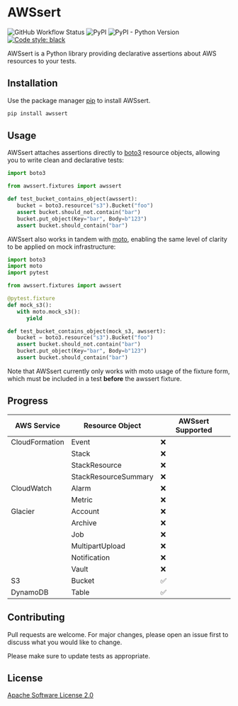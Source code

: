 # AWSsert

![GitHub Workflow Status](https://img.shields.io/github/workflow/status/TSNoble/awssert/Test)
![PyPI](https://img.shields.io/pypi/v/awssert)
![PyPI - Python Version](https://img.shields.io/pypi/pyversions/awssert)
[![Code style: black](https://img.shields.io/badge/code%20style-black-000000.svg)](https://github.com/psf/black)

AWSsert is a Python library providing declarative assertions about AWS resources to your tests.

## Installation

Use the package manager [pip](https://pip.pypa.io/en/stable/) to install AWSsert.

```bash
pip install awssert
```

## Usage

AWSsert attaches assertions directly to [boto3](https://github.com/boto/boto3) resource objects, allowing you to write clean and declarative tests:

```python
import boto3

from awssert.fixtures import awssert

def test_bucket_contains_object(awssert):
   bucket = boto3.resource("s3").Bucket("foo")
   assert bucket.should_not.contain("bar")
   bucket.put_object(Key="bar", Body=b"123")
   assert bucket.should_contain("bar")
```

AWSsert also works in tandem with [moto](https://pypi.org/project/moto/), enabling the same level of clarity to be applied on mock infrastructure:

```python
import boto3
import moto
import pytest

from awssert.fixtures import awssert

@pytest.fixture
def mock_s3():
   with moto.mock_s3():
      yield

def test_bucket_contains_object(mock_s3, awssert):
   bucket = boto3.resource("s3").Bucket("foo")
   assert bucket.should_not.contain("bar")
   bucket.put_object(Key="bar", Body=b"123")
   assert bucket.should_contain("bar")
```

Note that AWSsert currently only works with moto usage of the fixture form, which must be included in a test __before__ the awssert fixture.

## Progress

| AWS Service | Resource Object | AWSsert Supported |
|-------------|-----------------|-------------------|
|CloudFormation|Event           |:x:                |
|             |Stack            |:x:                |
|             |StackResource            |:x:                |
|             |StackResourceSummary            |:x:                |
|CloudWatch   |Alarm            |:x:                |
|             |Metric            |:x:                |
|Glacier             |Account            |:x:                |
|             |Archive            |:x:                |
|             |Job            |:x:                |
|             |MultipartUpload            |:x:                |
|             |Notification            |:x:                |
|             |Vault            |:x:                |
|S3           |Bucket           |:white_check_mark: |
|DynamoDB     |Table            |:white_check_mark: |


## Contributing
Pull requests are welcome. For major changes, please open an issue first to discuss what you would like to change.

Please make sure to update tests as appropriate.

## License
[Apache Software License 2.0](https://www.apache.org/licenses/LICENSE-2.0)